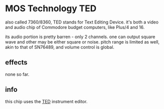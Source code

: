 # MOS Technology TED

also called 7360/8360, TED stands for Text Editing Device. it's both a video and audio chip of Commodore budget computers, like Plus/4 and 16. 

its audio portion is pretty barren - only 2 channels. one can output square wave and other may be either square or noise.
pitch range is limited as well, akin to that of SN76489, and volume control is global.

## effects

none so far.

## info

this chip uses the [TED](../4-instrument/ted.md) instrument editor.
